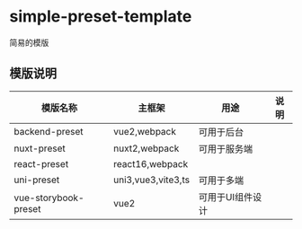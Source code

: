 # simple-preset-template

简易的模版

## 模版说明

| 模版名称                 | 主框架                | 用途        | 说明  |
|----------------------|--------------------|-----------|-----|
| backend-preset       | vue2,webpack       | 可用于后台     |     |
| nuxt-preset          | nuxt2,webpack      | 可用于服务端    |     |
| react-preset         | react16,webpack    |           |     |
| uni-preset           | uni3,vue3,vite3,ts | 可用于多端     |     |
| vue-storybook-preset | vue2               | 可用于UI组件设计 |     |
